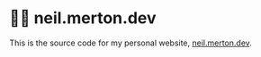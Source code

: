 # 🧑‍🚀 neil.merton.dev

This is the source code for my personal website, [neil.merton.dev](https://neil.merton.dev).
